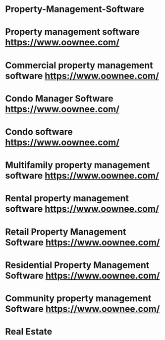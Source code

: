 # Property-Management-Software
# Property management software https://www.oownee.com/
# Commercial property management software https://www.oownee.com/
# Condo Manager Software https://www.oownee.com/
# Condo software https://www.oownee.com/
# Multifamily property management software https://www.oownee.com/
# Rental property management software https://www.oownee.com/
# Retail Property Management Software https://www.oownee.com/
# Residential Property Management Software https://www.oownee.com/
# Community property management Software https://www.oownee.com/

# Real Estate 
